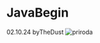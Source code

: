 # JavaBegin
02.10.24 byTheDust
![priroda](https://github.com/user-attachments/assets/f4ccce18-7275-45f7-a63b-98c3b8da9e02)
